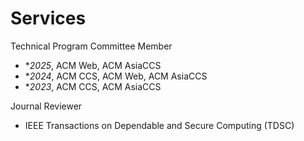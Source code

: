 # Services
Technical Program Committee Member
- **2025*, ACM Web, ACM AsiaCCS
- **2024*, ACM CCS, ACM Web, ACM AsiaCCS
- **2023*, ACM CCS, ACM AsiaCCS

Journal Reviewer
- IEEE Transactions on Dependable and Secure Computing (TDSC)